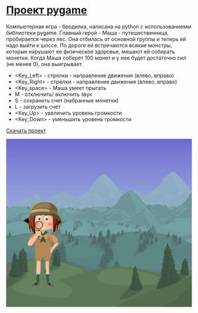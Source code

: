 # [Проект pygame](https://disk.yandex.ru/d/4FUsowfW2LnMIQ)

Компьютерная игра - бродилка, написана на python с использованиемм библиотеки pygame.
Главный герой - Маша - путешественница, пробирается через лес. Она отбилась от основной группы и теперь ей надо выйти к шоссе. По дороге ей встречаются всякие монстры, которые нарушают ее физическое здоровье, мешают ей собирать монетки. Когда Маша соберет 100 монет и у нее будет достаточно сил (не менее 0), она выигрывает.

- <Key_Left> - стрелки - направление движения (влево, вправо)
- <Key_Right> - стрелки - направление движения (влево, вправо)
- <Key_space> - Маша умеет прыгать
- M - отключить/ включить звук
- S - сохранить счет (набранные монетки)
- L - загрузить счет
- <Key_Up> - увеличить уровень громкости
- <Key_Down> - уменьшить уровень громкости

[Скачать проект](https://disk.yandex.ru/d/4FUsowfW2LnMIQ)

![alt-текст](https://github.com/natkor18/Yandex_Liceum_task/blob/main/start_screen.png)
